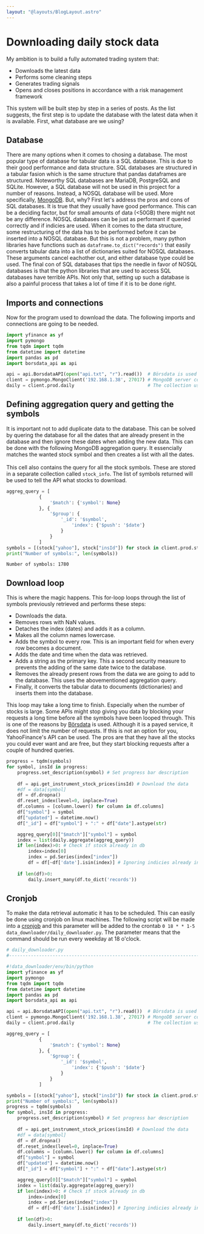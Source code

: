 ```yaml
---
layout: "@layouts/BlogLayout.astro"
---
```


# Downloading daily stock data

My ambition is to build a fully automated trading system that:
- Downloads the latest data
- Performs some cleaning steps
- Generates trading signals
- Opens and closes positions in accordance with a risk management framework

This system will be built step by step in a series of posts. As the list suggests, the first step is to update the database with the latest data when it is available. First, what database are we using?
## Database
There are many options when it comes to chosing a database. The most popular type of database for tabular data is a SQL database. This is due to their good performance and data structure. SQL databases are structured in a tabular fasion which is the same structure that pandas dataframes are structured. Noteworthy SQL databases are MariaDB, PostgreSQL and SQLite. However, a SQL database will not be used in this project for a number of reasons. Instead, a NOSQL database will be used. More specifically, [MongoDB](https://en.wikipedia.org/wiki/MongoDB). But, why? First let's address the pros and cons of SQL databases. It is true that they usually have good performance. This can be a deciding factor, but for small amounts of data (<50GB) there might not be any difference. NOSQL databases can be just as performant if queried correctly and if indicies are used. When it comes to the data structure, some restructuring of the data has to be performed before it can be inserted into a NOSQL database. But this is not a problem, many python libraries have functions such as `dataframe.to_dict("records")` that easily converts tabular data into a list of dictionaries suited for NOSQL databases. These arguments cancel eachother out, and either database type could be used. The final con of SQL databases that tips the needle in favor of NOSQL databases is that the python libraries that are used to access SQL databases have terrible APIs. Not only that, setting up such a database is also a painful process that takes a lot of time if it is to be done right.
## Imports and connections
Now for the program used to download the data. The following imports and connections are going to be needed.


```python
import yfinance as yf
import pymongo
from tqdm import tqdm
from datetime import datetime
import pandas as pd
import borsdata_api as api

api = api.BorsdataAPI(open("api.txt", "r").read())  # Börsdata is used as data source
client = pymongo.MongoClient('192.168.1.38', 27017) # MongoDB server connection
daily = client.prod.daily                           # The collection used to store daily data
```

## Defining aggregation query and getting the symbols
It is important not to add duplicate data to the database. This can be solved by quering the database for all the dates that are already present in the database and then ignore these dates when adding the new data. This can be done with the following MongoDB aggregation query. It essencially matches the wanted stock symbol and then creates a list with all the dates.<br><br>
This cell also contains the query for all the stock symbols. These are stored in a separate collection called `stock_info`. The list of symbols returned will be used to tell the API what stocks to download.


```python
aggreg_query = [
            {
                '$match': {'symbol': None}
            }, {
                '$group': {
                    '_id': '$symbol', 
                        'index': {'$push': '$date'}
                    }
                }
            ]
symbols = [(stock["yahoo"], stock["insId"]) for stock in client.prod.stock_info.find()]
print("Number of symbols:", len(symbols))
```

    Number of symbols: 1780


## Download loop
This is where the magic happens. This for-loop loops through the list of symbols previously retrieved and performs these steps:
- Downloads the data.
- Removes rows with NaN values.
- Detaches the index (dates) and adds it as a column.
- Makes all the column names lowercase.
- Adds the symbol to every row. This is an important field for when every row becomes a document.
- Adds the date and time when the data was retrieved.
- Adds a string as the primary key. This a second security measure to prevents the adding of the same date twice to the database.
- Removes the already present rows from the data we are going to add to the database. This uses the abovementioned aggregation query.
- Finally, it converts the tabular data to documents (dictionaries) and inserts them into the database.

This loop may take a long time to finish. Especially when the number of stocks is large. Some APIs might stop giving you data by blocking your requests a long time before all the symbols have been looped through. This is one of the reasons by [Börsdata](https://borsdata.se/) is used. Although it is a payed service, it does not limit the number of requests. If this is not an option for you, YahooFinance's API can be used. The pros are that they have all the stocks you could ever want and are free, but they start blocking requests after a couple of hundred queries.


```python
progress = tqdm(symbols)
for symbol, insId in progress:
    progress.set_description(symbol) # Set progress bar description
    
    df = api.get_instrument_stock_prices(insId) # Download the data
    #df = data[symbol]
    df = df.dropna()
    df.reset_index(level=0, inplace=True)
    df.columns = [column.lower() for column in df.columns]
    df["symbol"] = symbol
    df["updated"] = datetime.now()
    df["_id"] = df["symbol"] + ":" + df["date"].astype(str)

    aggreg_query[0]["$match"]["symbol"] = symbol
    index = list(daily.aggregate(aggreg_query))
    if len(index)>0: # Check if stock already in db
        index=index[0]
        index = pd.Series(index["index"])
        df = df[~df['date'].isin(index)] # Ignoring indicies already in db
        
    if len(df)>0:
        daily.insert_many(df.to_dict('records'))
```

## Cronjob
To make the data retrieval automatic it has to be scheduled. This can easily be done using cronjob on linux machines. The following script will be made into a [cronjob](https://en.wikipedia.org/wiki/Cron) and this parameter will be added to the crontab `0 18 * * 1-5 data_downloader/daily_downloader.py`. The parameter means that the command should be run every weekday at 18 o'clock.


```python
# daily_downloader.py
#----------------------------------------------------------------------------

#!data_downloader/env/bin/python
import yfinance as yf
import pymongo
from tqdm import tqdm
from datetime import datetime
import pandas as pd
import borsdata_api as api

api = api.BorsdataAPI(open("api.txt", "r").read())  # Börsdata is used as data source
client = pymongo.MongoClient('192.168.1.38', 27017) # MongoDB server connection
daily = client.prod.daily                           # The collection used to store daily data

aggreg_query = [
            {
                '$match': {'symbol': None}
            }, {
                '$group': {
                    '_id': '$symbol', 
                        'index': {'$push': '$date'}
                    }
                }
            ]

symbols = [(stock["yahoo"], stock["insId"]) for stock in client.prod.stock_info.find()]
print("Number of symbols:", len(symbols))
progress = tqdm(symbols)
for symbol, insId in progress:
    progress.set_description(symbol) # Set progress bar description
    
    df = api.get_instrument_stock_prices(insId) # Download the data
    #df = data[symbol]
    df = df.dropna()
    df.reset_index(level=0, inplace=True)
    df.columns = [column.lower() for column in df.columns]
    df["symbol"] = symbol
    df["updated"] = datetime.now()
    df["_id"] = df["symbol"] + ":" + df["date"].astype(str)

    aggreg_query[0]["$match"]["symbol"] = symbol
    index = list(daily.aggregate(aggreg_query))
    if len(index)>0: # Check if stock already in db
        index=index[0]
        index = pd.Series(index["index"])
        df = df[~df['date'].isin(index)] # Ignoring indicies already in db
        
    if len(df)>0:
        daily.insert_many(df.to_dict('records'))
```

